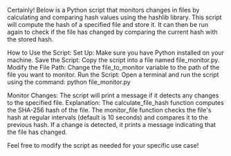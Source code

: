Certainly! Below is a Python script that monitors changes in files by calculating and comparing hash values using the hashlib library. This script will compute the hash of a specified file and store it. It can then be run again to check if the file has changed by comparing the current hash with the stored hash.

How to Use the Script:
Set Up: Make sure you have Python installed on your machine.
Save the Script: Copy the script into a file named file_monitor.py.
Modify the File Path: Change the file_to_monitor variable to the path of the file you want to monitor.
Run the Script: Open a terminal and run the script using the command:
python file_monitor.py

Monitor Changes: The script will print a message if it detects any changes to the specified file.
Explanation:
The calculate_file_hash function computes the SHA-256 hash of the file.
The monitor_file function checks the file's hash at regular intervals (default is 10 seconds) and compares it to the previous hash.
If a change is detected, it prints a message indicating that the file has changed.


Feel free to modify the script as needed for your specific use case!

